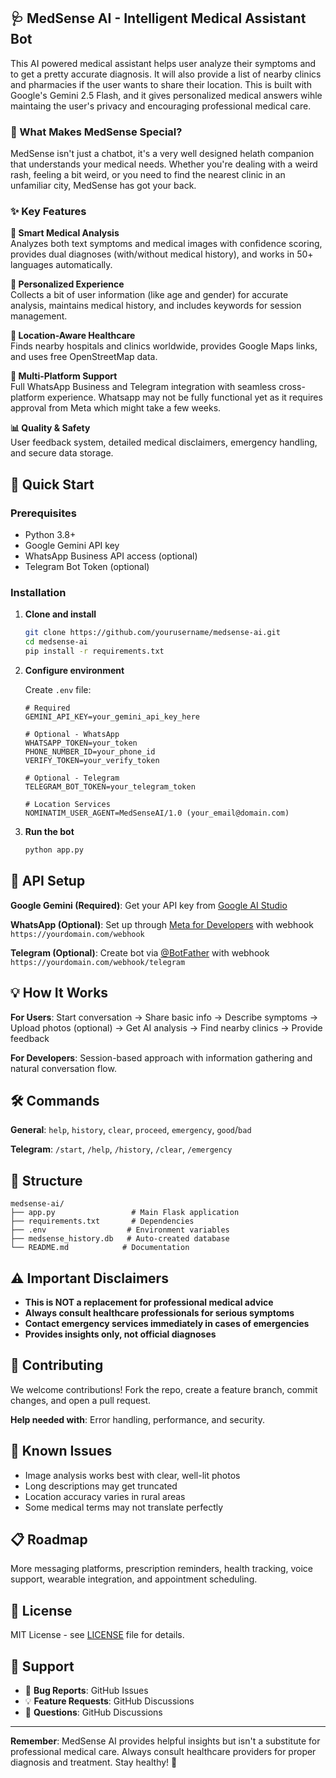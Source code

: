 ## 🩺 MedSense AI - Intelligent Medical Assistant Bot

This AI powered medical assistant helps user analyze their symptoms and to get a pretty accurate diagnosis. It will also provide a list of nearby clinics and pharmacies if the user wants to share their location. This is built with Google's Gemini 2.5 Flash, and it gives personalized medical answers wihle maintaing the user's privacy and encouraging professional medical care.

### 🌟 What Makes MedSense Special?

MedSense isn't just a chatbot, it's a very well designed helath companion that understands your medical needs. Whether you're dealing with a weird rash, feeling a bit weird, or you need to find the nearest clinic in an unfamiliar city, MedSense has got your back. 

### ✨ Key Features

**🧠 Smart Medical Analysis**  
Analyzes both text symptoms and medical images with confidence scoring, provides dual diagnoses (with/without medical history), and works in 50+ languages automatically.

**👤 Personalized Experience**  
Collects a bit of user information (like age and gender) for accurate analysis, maintains medical history, and includes keywords for session management. 

**📍 Location-Aware Healthcare**  
Finds nearby hospitals and clinics worldwide, provides Google Maps links, and uses free OpenStreetMap data.

**💬 Multi-Platform Support**  
Full WhatsApp Business and Telegram integration with seamless cross-platform experience. Whatsapp may not be fully functional yet as it requires approval from Meta which might take a few weeks.

**📊 Quality & Safety**  
User feedback system, detailed medical disclaimers, emergency handling, and secure data storage.

## 🚀 Quick Start

### Prerequisites
- Python 3.8+
- Google Gemini API key
- WhatsApp Business API access (optional)
- Telegram Bot Token (optional)

### Installation

1. **Clone and install**
   ```bash
   git clone https://github.com/yourusername/medsense-ai.git
   cd medsense-ai
   pip install -r requirements.txt
   ```

2. **Configure environment**
   
   Create `.env` file:
   ```env
   # Required
   GEMINI_API_KEY=your_gemini_api_key_here
   
   # Optional - WhatsApp
   WHATSAPP_TOKEN=your_token
   PHONE_NUMBER_ID=your_phone_id
   VERIFY_TOKEN=your_verify_token
   
   # Optional - Telegram
   TELEGRAM_BOT_TOKEN=your_telegram_token
   
   # Location Services
   NOMINATIM_USER_AGENT=MedSenseAI/1.0 (your_email@domain.com)
   ```

3. **Run the bot**
   ```bash
   python app.py
   ```

## 🔑 API Setup

**Google Gemini (Required)**: Get your API key from [Google AI Studio](https://aistudio.google.com/)

**WhatsApp (Optional)**: Set up through [Meta for Developers](https://developers.facebook.com/) with webhook `https://yourdomain.com/webhook`

**Telegram (Optional)**: Create bot via [@BotFather](https://t.me/botfather) with webhook `https://yourdomain.com/webhook/telegram`

## 💡 How It Works

**For Users**: Start conversation → Share basic info → Describe symptoms → Upload photos (optional) → Get AI analysis → Find nearby clinics → Provide feedback

**For Developers**: Session-based approach with information gathering and natural conversation flow.

## 🛠️ Commands

**General**: `help`, `history`, `clear`, `proceed`, `emergency`, `good`/`bad`

**Telegram**: `/start`, `/help`, `/history`, `/clear`, `/emergency`

## 📁 Structure

```
medsense-ai/
├── app.py                 # Main Flask application
├── requirements.txt       # Dependencies
├── .env                  # Environment variables
├── medsense_history.db   # Auto-created database
└── README.md            # Documentation
```

## ⚠️ Important Disclaimers

- **This is NOT a replacement for professional medical advice**
- **Always consult healthcare professionals for serious symptoms**
- **Contact emergency services immediately in cases of emergencies**
- **Provides insights only, not official diagnoses**

## 🤝 Contributing

We welcome contributions! Fork the repo, create a feature branch, commit changes, and open a pull request.

**Help needed with**: Error handling, performance, and security.

## 🐛 Known Issues

- Image analysis works best with clear, well-lit photos
- Long descriptions may get truncated
- Location accuracy varies in rural areas
- Some medical terms may not translate perfectly

## 📋 Roadmap

More messaging platforms, prescription reminders, health tracking, voice support, wearable integration, and appointment scheduling.

## 📄 License

MIT License - see [LICENSE](LICENSE) file for details.

## 🙏 Support

- 🐛 **Bug Reports**: GitHub Issues
- 💡 **Feature Requests**: GitHub Discussions
- 📧 **Questions**: GitHub Discussions

---

**Remember**: MedSense AI provides helpful insights but isn't a substitute for professional medical care. Always consult healthcare providers for proper diagnosis and treatment. Stay healthy! 🌟 
